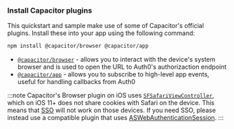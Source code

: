 <!--markdownlint-disable MD002 MD041 -->

### Install Capacitor plugins

This quickstart and sample make use of some of Capacitor's official plugins. Install these into your app using the following command:

```bash
npm install @capacitor/browser @capacitor/app
```

- <a href="https://capacitorjs.com/docs/apis/browser" target="_blank" rel="noreferrer">`@capacitor/browser`</a> - allows you to interact with the device's system browser and is used to open the URL to Auth0's authorizaction endpoint
- <a href="https://capacitorjs.com/docs/apis/app" target="_blank" rel="noreferrer">`@capacitor/app`</a> - allows you to subscribe to high-level app events, useful for handling callbacks from Auth0

:::note
Capacitor's Browser plugin on iOS uses <a href="https://developer.apple.com/documentation/safariservices/sfsafariviewcontroller" target="_blank" rel="noreferrer">`SFSafariViewController`</a>, which on iOS 11+ does not share cookies with Safari on the device. This means that <a href="https://auth0.com/docs/sso" target="_blank" rel="noreferrer">SSO</a> will not work on those devices. If you need SSO, please instead use a compatible plugin that uses <a href="https://developer.apple.com/documentation/authenticationservices/aswebauthenticationsession" target="_blank" rel="noreferrer">ASWebAuthenticationSession</a>.
:::
